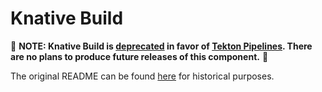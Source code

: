 # Knative Build

:rotating_light: **NOTE: Knative Build is
[deprecated](https://github.com/knative/build/issues/614) in favor of [Tekton
Pipelines](https://github.com/tektoncd/pipeline). There are no plans to
produce future releases of this component.** :rotating_light:

The original README can be found [here](./README-old.md) for historical
purposes.
